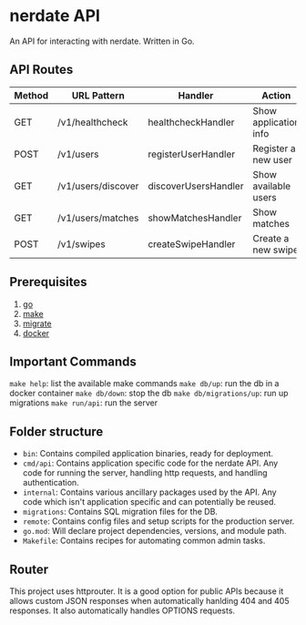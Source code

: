 # nerdate API

An API for interacting with nerdate. Written in Go.

## API Routes

| Method | URL Pattern        | Handler              | Action                |
| ------ | ------------------ | -------------------- | --------------------- |
| GET    | /v1/healthcheck    | healthcheckHandler   | Show application info |
| POST   | /v1/users          | registerUserHandler  | Register a new user   |
| GET    | /v1/users/discover | discoverUsersHandler | Show available users  |
| GET    | /v1/users/matches  | showMatchesHandler   | Show matches          |
| POST   | /v1/swipes          | createSwipeHandler   | Create a new swipe    |

## Prerequisites
1. [go](https://go.dev)
2. [make](https://www.gnu.org/software/make)
3. [migrate](https://github.com/golang-migrate/migrate)
4. [docker](https://www.docker.com)

## Important Commands
`make help`: list the available make commands
`make db/up`: run the db in a docker container
`make db/down`: stop the db 
`make db/migrations/up`: run up migrations
`make run/api`: run the server

## Folder structure

* `bin`: Contains compiled application binaries, ready for deployment.
* `cmd/api`: Contains application specific code for the nerdate API. Any code for running the server, handling http requests, and handling authentication.
* `internal`: Contains various ancillary packages used by the API. Any code which isn't application specific and can potentially be reused.
* `migrations`: Contains SQL migration files for the DB.
* `remote`: Contains config files and setup scripts for the production server.
* `go.mod`: Will declare project dependencies, versions, and module path.
* `Makefile`: Contains recipes for automating common admin tasks.

## Router

This project uses httprouter. It is a good option for public APIs because it allows custom JSON responses when automatically hanlding 404 and 405 responses. It also automatically handles OPTIONS requests.
